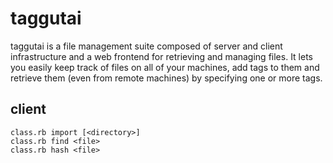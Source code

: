 taggutai
========

taggutai is a file management suite composed of server and client infrastructure and a web frontend for retrieving and managing files. It lets you easily keep track of files on all of your machines, add tags to them and retrieve them (even from remote machines) by specifying one or more tags.

client
------
```
class.rb import [<directory>]
class.rb find <file>
class.rb hash <file>
```
